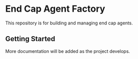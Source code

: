 # End Cap Agent Factory

This repository is for building and managing end cap agents.

## Getting Started

More documentation will be added as the project develops.
